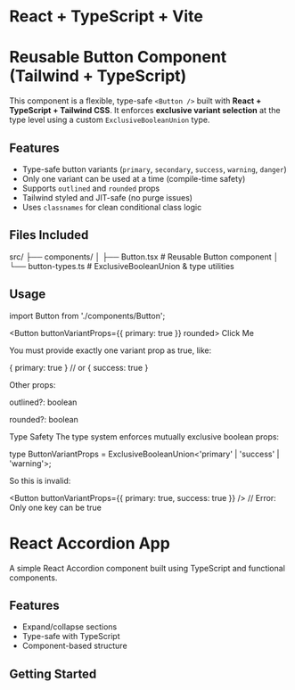 # React + TypeScript + Vite

# Reusable Button Component (Tailwind + TypeScript)

This component is a flexible, type-safe `<Button />` built with **React + TypeScript + Tailwind CSS**. It enforces **exclusive variant selection** at the type level using a custom `ExclusiveBooleanUnion` type.

## Features

- Type-safe button variants (`primary`, `secondary`, `success`, `warning`, `danger`)
- Only one variant can be used at a time (compile-time safety)
- Supports `outlined` and `rounded` props
- Tailwind styled and JIT-safe (no purge issues)
- Uses `classnames` for clean conditional class logic

## Files Included

src/
├── components/
│ ├── Button.tsx # Reusable Button component
│ └── button-types.ts # ExclusiveBooleanUnion & type utilities

## Usage

import Button from './components/Button';

<Button buttonVariantProps={{ primary: true }} rounded>
Click Me
</Button>

You must provide exactly one variant prop as true, like:

{ primary: true }
// or
{ success: true }

Other props:

outlined?: boolean

rounded?: boolean

Type Safety
The type system enforces mutually exclusive boolean props:

type ButtonVariantProps = ExclusiveBooleanUnion<'primary' | 'success' | 'warning'>;

So this is invalid:

<Button buttonVariantProps={{ primary: true, success: true }} />
// Error: Only one key can be true

# React Accordion App

A simple React Accordion component built using TypeScript and functional components.

## Features

- Expand/collapse sections
- Type-safe with TypeScript
- Component-based structure

## Getting Started
